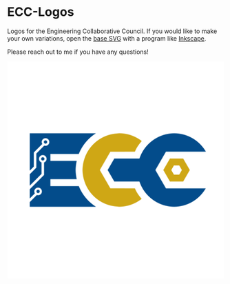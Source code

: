 # ECC-Logos
Logos for the Engineering Collaborative Council. If you would like to make your own variations, open the [base SVG](1%20-%20Logo/Engineering%20Collaborative%20Council.svg) with a program like [Inkscape](https://inkscape.org/). 

Please reach out to me if you have any  questions!

![Main Logo](1%20-%20Logo/ECC-logo-bg_white-nosub.png)
